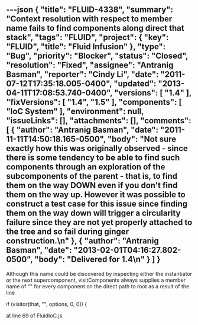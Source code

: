 ---json
{
  "title": "FLUID-4338",
  "summary": "Context resolution with respect to member name fails to find components along direct that stack",
  "tags": "FLUID",
  "project": {
    "key": "FLUID",
    "title": "Fluid Infusion"
  },
  "type": "Bug",
  "priority": "Blocker",
  "status": "Closed",
  "resolution": "Fixed",
  "assignee": "Antranig Basman",
  "reporter": "Cindy Li",
  "date": "2011-07-12T17:35:18.005-0400",
  "updated": "2013-04-11T17:08:53.740-0400",
  "versions": [
    "1.4"
  ],
  "fixVersions": [
    "1.4",
    "1.5"
  ],
  "components": [
    "IoC System"
  ],
  "environment": null,
  "issueLinks": [],
  "attachments": [],
  "comments": [
    {
      "author": "Antranig Basman",
      "date": "2011-11-11T14:50:18.165-0500",
      "body": "Not sure exactly how this was originally observed - since there is **some** tendency to be able to find such components through an exploration of the subcomponents of the parent - that is, to find them on the way DOWN even if you don't find them on the way up. However it was possible to construct a test case for this issue since finding them on the way down will trigger a circularity failure since they are not yet properly attached to the tree and so fail during ginger construction.\n"
    },
    {
      "author": "Antranig Basman",
      "date": "2013-02-01T04:16:27.802-0500",
      "body": "Delivered for 1.4\n"
    }
  ]
}
---
Although this name could be discovered by inspecting either the instantiator or the next supercomponent, visitComponents always supplies a member name of "" for every component on the direct path to root as a result of the line&#x20;

if (visitor(that, "", options, 0, 0)) {&#x20;

at line 69 of FluidIoC.js

        